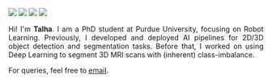 [<img src="https://img.shields.io/badge/Homepage-%230077B5.svg?&style=for-the-badge&logo=home-assistant&logoColor=white&labelColor=black&color=white" />](https://stalhabukhari.github.io/)
[<img src="https://img.shields.io/badge/linkedin-%230077B5.svg?&style=for-the-badge&logo=linkedin&logoColor=white" />](https://www.linkedin.com/in/stalhabukhari/)
[<img src="https://img.shields.io/badge/twitter-%230077B5.svg?&style=for-the-badge&logo=twitter&logoColor=white&color=00acee" />](https://twitter.com/stalhabukhari)
[<img src="https://img.shields.io/badge/Scholar-%230077B5.svg?&style=for-the-badge&logo=google-scholar&logoColor=blue&color=white" />](https://scholar.google.com/citations?user=B-lOirkAAAAJ&hl=en)

<p align="justify">
  Hi!
  I'm <b>Talha</b>.
  I am a PhD student at Purdue University, focusing on Robot Learning.
  Previously, I developed and deployed AI pipelines for 2D/3D object detection and segmentation tasks.
  Before that, I worked on using Deep Learning to segment 3D MRI scans with (inherent) class-imbalance.
</p>

<p align="justify">
  For queries, feel free to <a href="mailto:bukhari.stalha@gmail.com?subject=[GITHELP]">email</a>.
</p>

<!--
**stalhabukhari/stalhabukhari** is a ✨ _special_ ✨ repository because its `README.md` (this file) appears on your GitHub profile.

Here are some ideas to get you started:

- 🔭 I’m currently working on ...
- 🌱 I’m currently learning ...
- 👯 I’m looking to collaborate on ...
- 🤔 I’m looking for help with ...
- 💬 Ask me about ...
- 📫 How to reach me: ...
- 😄 Pronouns: ...
- ⚡ Fun fact: ...
-->
